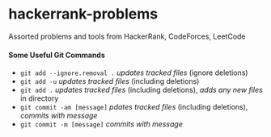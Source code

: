 # hackerrank-problems

Assorted problems and tools from HackerRank, CodeForces, LeetCode


#### Some Useful Git Commands


* `git add --ignore.removal .` _updates tracked files_ (ignore deletions)
* `git add -u` _updates tracked files_ (including deletions)
* `git add .` _updates tracked files_ (including deletions), _adds any new files_ in directory
* `git commit -am [message]` _pdates tracked files_ (including deletions), _commits with message_
* `git commit -m [message]` _commits with message_
